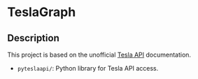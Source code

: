 # TeslaGraph

## Description

This project is based on the unofficial [Tesla API](https://www.teslaapi.io/) documentation.

* `pyteslaapi/`: Python library for Tesla API access.
